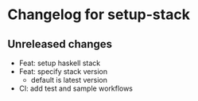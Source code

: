 # Changelog for setup-stack

## Unreleased changes

- Feat: setup haskell stack
- Feat: specify stack version
  - default is latest version
- CI: add test and sample workflows
